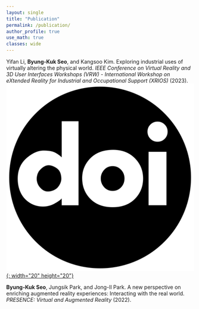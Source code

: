 ```yaml
---
layout: single
title: "Publication"
permalink: /publication/
author_profile: true
use_math: true
classes: wide
---
```


Yifan Li, **Byung-Kuk Seo**, and Kangsoo Kim. Exploring industrial uses of virtually altering the physical world. *IEEE Conference on Virtual Reality and 3D User Interfaces Workshops (VRW) - International Workshop on eXtended Reality for Industrial and Occupational Support (XRIOS)* (2023).  
[![DOI!](/assets/icon/doi.svg){: width="20" height="20"}](https://doi.org/10.1109/VRW58643.2023.00094)

**Byung-Kuk Seo**, Jungsik Park, and Jong-Il Park. A new perspective on enriching augmented reality experiences: Interacting with the real world. *PRESENCE: Virtual and Augmented Reality* (2022).
